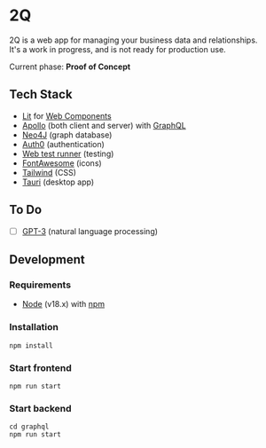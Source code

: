 # 2Q

2Q is a web app for managing your business data and relationships.  
It's a work in progress, and is not ready for production use.

Current phase: **Proof of Concept**

## Tech Stack
* [Lit](https://lit.dev/) for [Web Components](https://developer.mozilla.org/en-US/docs/Web/Web_Components) 
* [Apollo](https://www.apollographql.com/) (both client and server) with [GraphQL](https://graphql.org/)
* [Neo4J](https://neo4j.com/) (graph database)
* [Auth0](https://auth0.com/) (authentication)
* [Web test runner](https://modern-web.dev/docs/test-runner/overview/) (testing)
* [FontAwesome](https://fontawesome.com/) (icons)
* [Tailwind](https://tailwindcss.com/) (CSS)
* [Tauri](https://tauri.studio/en/) (desktop app)

## To Do
- [ ] [GPT-3](https://openai.com/blog/openai-api/) (natural language processing)

## Development

### Requirements
 - [Node](https://nodejs.org/en/) (v18.x) with [npm](https://www.npmjs.com/)

### Installation
	npm install

### Start frontend
	npm run start

### Start backend
	cd graphql
	npm run start
